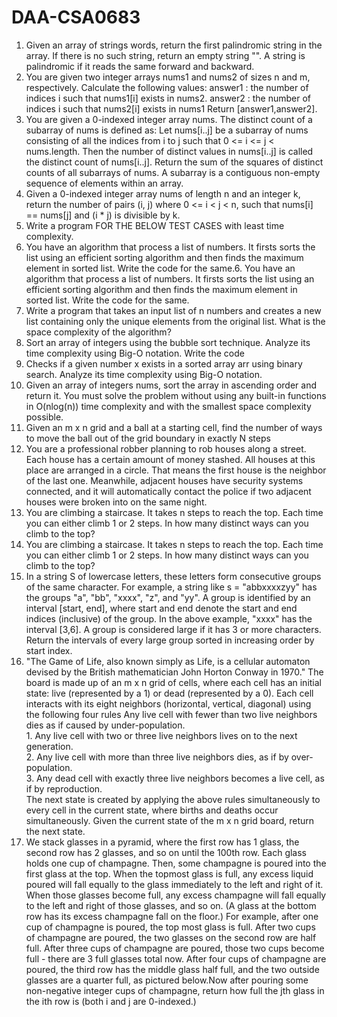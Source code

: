 # DAA-CSA0683
1.	Given an array of strings words, return the first palindromic string in the array. If there is no such string, return an empty string "". A string is palindromic if it reads the same forward and backward.
2. You are given two integer arrays nums1 and nums2 of sizes n and m, respectively. Calculate the following values: answer1 : the number of indices i such that nums1[i] exists in nums2.  answer2 : the number of indices i such that nums2[i] exists in nums1 Return [answer1,answer2].
3. You are given a 0-indexed integer array nums. The distinct count of a subarray of nums is defined as: Let nums[i..j] be a subarray of nums consisting of all the indices from i to j such that 0 <= i <= j < nums.length. Then the number of distinct values in nums[i..j] is called the distinct count of nums[i..j]. Return the sum of the squares of distinct counts of all subarrays of nums. A subarray is a contiguous non-empty sequence of elements within an array.
4.	Given a 0-indexed integer array nums of length n and an integer k, return the number of pairs (i, j) where 0 <= i < j < n, such that nums[i] == nums[j] and (i * j) is divisible by k.
5. Write a  program FOR THE BELOW TEST CASES with least time complexity.
6. You have an algorithm that process a list of numbers. It firsts sorts the list using an efficient sorting algorithm and then finds the maximum element in sorted list. Write the code for the same.6.	You have an algorithm that process a list of numbers. It firsts sorts the list using an efficient sorting algorithm and then finds the maximum element in sorted list. Write the code for the same.
7.  Write a program that takes an input list of n numbers and  creates a new list containing only the unique elements from the original list. What is the space complexity of the algorithm?
8. Sort an array of integers using the bubble sort technique. Analyze its time complexity using Big-O notation. Write the code
9. Checks if a given number x exists in a sorted array arr using binary search. Analyze its time complexity using Big-O notation.
10. Given an array of integers nums, sort the array in ascending order and return it. You must solve the problem without using any built-in functions in O(nlog(n)) time complexity and with the smallest space complexity possible.
11.	Given an m x n grid and a ball at a starting cell, find the number of ways to move the ball out of the grid boundary in exactly N steps
12.	You are a professional robber planning to rob houses along a street. Each house has a certain amount of money stashed. All houses at this place are arranged in a circle. That means the first house is the neighbor of the last one. Meanwhile, adjacent houses have security systems connected, and it will automatically contact the police if two adjacent houses were broken into on the same night.
13.	You are climbing a staircase. It takes n steps to reach the top. Each time you can either climb 1 or 2 steps. In how many distinct ways can you climb to the top?
14.	You are climbing a staircase. It takes n steps to reach the top. Each time you can either climb 1 or 2 steps. In how many distinct ways can you climb to the top?
15.	In a string S of lowercase letters, these letters form consecutive groups of the same character. For example, a string like s = "abbxxxxzyy" has the groups "a", "bb", "xxxx", "z", and "yy". A group is identified by an interval [start, end], where start and end denote the start and end indices (inclusive) of the group. In the above example, "xxxx" has the interval [3,6]. A group is considered large if it has 3 or more characters. Return the intervals of every large group sorted in increasing order by start index.
16.	"The Game of Life, also known simply as Life, is a cellular automaton devised by the British mathematician John Horton Conway in 1970." The board is made up of an m x n grid of cells, where each cell has an initial state: live (represented by a 1) or dead (represented by a 0). Each cell interacts with its eight neighbors (horizontal, vertical, diagonal) using the following four rules 
Any live cell with fewer than two live neighbors dies as if caused by under-population.<br />1.	Any live cell with two or three live neighbors lives on to the next generation.<br />2.	Any live cell with more than three live neighbors dies, as if by over-population.<br />3.	Any dead cell with exactly three live neighbors becomes a live cell, as if by reproduction.<br />The next state is created by applying the above rules simultaneously to every cell in the current state, where births and deaths occur simultaneously. Given the current state of the m x n grid board, return the next state.
17.	We stack glasses in a pyramid, where the first row has 1 glass, the second row has 2 glasses, and so on until the 100th row.  Each glass holds one cup of champagne.  Then, some champagne is poured into the first glass at the top.  When the topmost glass is full, any excess liquid poured will fall equally to the glass immediately to the left and right of it.  When those glasses become full, any excess champagne will fall equally to the left and right of those glasses, and so on.  (A glass at the bottom row has its excess champagne fall on the floor.) For example, after one cup of champagne is poured, the top most glass is full.  After two cups of champagne are poured, the two glasses on the second row are half full.  After three cups of champagne are poured, those two cups become full - there are 3 full glasses total now.  After four cups of champagne are poured, the third row has the middle glass half full, and the two outside glasses are a quarter full, as pictured below.Now after pouring some non-negative integer cups of champagne, return how full the jth glass in the ith row is (both i and j are 0-indexed.)
